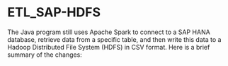 # ETL_SAP-HDFS
The Java program still uses Apache Spark to connect to a SAP HANA database, retrieve data from a specific table, and then write this data to a Hadoop Distributed File System (HDFS) in CSV format.  Here is a brief summary of the changes:
